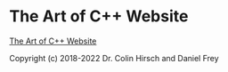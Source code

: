 # The Art of C++ Website

[The Art of C++ Website](https://taocpp.github.io)

Copyright (c) 2018-2022 Dr. Colin Hirsch and Daniel Frey
